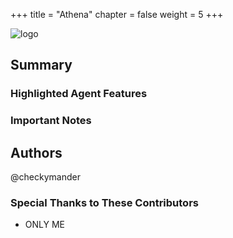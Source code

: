+++
title = "Athena"
chapter = false
weight = 5
+++

![logo](/agents/athena/Athena.svg?width=200px)
## Summary



### Highlighted Agent Features

### Important Notes


## Authors
@checkymander


### Special Thanks to These Contributors
- ONLY ME